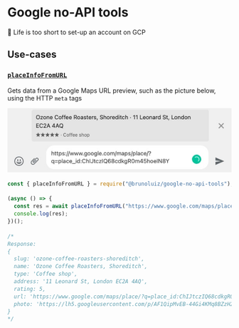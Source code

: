 # Google no-API tools

🤠 Life is too short to set-up an account on GCP

## Use-cases

### [`placeInfoFromURL`](./src/extractors/maps.ts)

Gets data from a Google Maps URL preview, such as the picture below, using the HTTP `meta` tags

![](./static/placeInfoFromURL-example.jpg)

```js
const { placeInfoFromURL } = require("@brunoluiz/google-no-api-tools");

(async () => {
  const res = await placeInfoFromURL("https://www.google.com/maps/place/?q=place_id:ChIJtczIQ68cdkgR0m45hoeIN8Y");
  console.log(res);
})();

/*
Response:
{
  slug: 'ozone-coffee-roasters-shoreditch',
  name: 'Ozone Coffee Roasters, Shoreditch',
  type: 'Coffee shop',
  address: '11 Leonard St, London EC2A 4AQ',
  rating: 5,
  url: 'https://www.google.com/maps/place/?q=place_id:ChIJtczIQ68cdkgR0m45hoeIN8Y',
  photo: 'https://lh5.googleusercontent.com/p/AF1QipMvEB-44Gi4KMq8BZzH24pOlC7oGQ6uP8uSfXag=w512-h512-k-no-p'
}
*/
```
